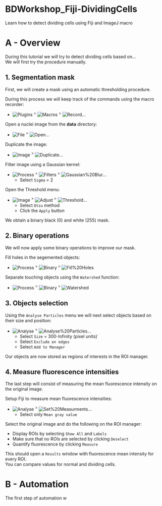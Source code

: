 # BDWorkshop_Fiji-DividingCells
Learn how to detect dividing cells using Fiji and ImageJ macro

# A - Overview

During this tutorial we will try to detect dividing cells based on...  
We will first try the procedure manually.

## 1. Segmentation mask

First, we will create a mask using an automatic thresholding procedure.  

During this process we will keep track of the commands using the macro recorder:  
<!-- - `Plugins` > `Macros` > `Record...` -->
- ![Plugins] <sup>></sup> ![Macros] <sup>></sup> ![Record...]

Open a nuclei image from the **data** directory:   
<!-- - `File` > `Open...` -->
- ![File] <sup>></sup> ![Open...]

Duplicate the image: 
<!-- - `Image` > `Duplicate...` -->
- ![Image] <sup>></sup> ![Duplicate...]

Filter image using a Gaussian kernel:   
<!-- - `Process` > `Filters` > `Gaussian Blur...` -->
- ![Process] <sup>></sup> ![Filters] <sup>></sup> ![Gaussian%20Blur...]
    - Select `Sigma` = 2

Open the Threshold menu:  
<!-- - `Image` > `Adjust` > `Threshold...` -->
- ![Image] <sup>></sup> ![Adjust] <sup>></sup> ![Threshold...]
    - Select `Otsu` method
    - Click the `Apply` button

We obtain a binary black (0) and white (255) mask.

## 2. Binary operations

We will now apply some binary operations to improve our mask.

Fill holes in the segemented objects:
<!-- - `Process` > `Binary` > `Fill Holes` -->
- ![Process] <sup>></sup> ![Binary] <sup>></sup> ![Fill%20Holes]

Separate touching objects using the `Watershed` function:
<!-- - `Process` > `Binary` > `Watershed` -->
- ![Process] <sup>></sup> ![Binary] <sup>></sup> ![Watershed]

## 3. Objects selection

Using the `Analyse Particles` menu we will next select objects based on their size and position:  
<!-- - `Analyse` > `Analyse Particles...` -->
- ![Analyse] <sup>></sup> ![Analyse%20Particles...]
    - Select `Size` = 300-Infinity (pixel units)`  
    - Select `Exclude on edges`
    - Select `Add to Manager`

Our objects are now stored as regions of interests in the ROI manager. 

## 4. Measure fluorescence intensities

The last step will consist of measuring the mean fluorescence intensity on the original image.

Setup Fiji to measure mean fluorescence intensities:
<!-- - `Analyse` > `Set Measurments...` -->
- ![Analyse] <sup>></sup> ![Set%20Measurments...]
    - Select only `Mean gray value` 

Select the original image and do the following on the ROI manager:
- Display ROIs by selecting `Show All` and `Labels`
- Make sure that no ROIs are selected by clicking `Deselect`
- Quantify fluorescence by clicking `Measure`

This should open a `Results` window with fluorescence mean intensity for every ROI.  
You can compare values for normal and dividing cells.

# B - Automation

The first step of automation w


<!---[ Buttons ]-------------------------------------------------------------->
[Plugins]: https://img.shields.io/badge/Plugins-f0f0f0?style=plastic
[Macros]: https://img.shields.io/badge/Macros-f0f0f0?style=plastic
[Record...]: https://img.shields.io/badge/Record...-f0f0f0?style=plastic
[File]: https://img.shields.io/badge/File-f0f0f0?style=plastic
[Open...]: https://img.shields.io/badge/Open...-f0f0f0?style=plastic
[Image]: https://img.shields.io/badge/Image-f0f0f0?style=plastic
[Duplicate...]: https://img.shields.io/badge/Duplicate...-f0f0f0?style=plastic
[Process]: https://img.shields.io/badge/Process-f0f0f0?style=plastic
[Filters]: https://img.shields.io/badge/Filters-f0f0f0?style=plastic
[Gaussian%20Blur...]: https://img.shields.io/badge/Gaussian%20Blur...-f0f0f0?style=plastic
[Adjust]: https://img.shields.io/badge/Adjust-f0f0f0?style=plastic
[Threshold...]: https://img.shields.io/badge/Threshold...-f0f0f0?style=plastic
[Binary]: https://img.shields.io/badge/Binary-f0f0f0?style=plastic
[Fill%20Holes]: https://img.shields.io/badge/Fill%20Holes-f0f0f0?style=plastic
[Watershed]: https://img.shields.io/badge/Watershed-f0f0f0?style=plastic
[Analyse]: https://img.shields.io/badge/Analyse-f0f0f0?style=plastic
[Analyse%20Particles...]: https://img.shields.io/badge/Analyse%20Particles...-f0f0f0?style=plastic
[Set%20Measurments...]: https://img.shields.io/badge/Set%20Measurments...-f0f0f0?style=plastic